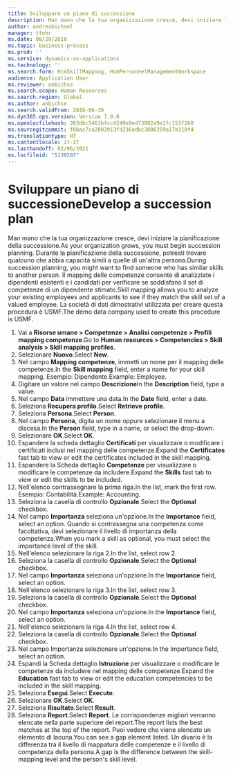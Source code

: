 ```yaml
---
title: Sviluppare un piano di successione
description: Man mano che la tua organizzazione cresce, devi iniziare la pianificazione della successione.
author: andreabichsel
manager: tfehr
ms.date: 08/29/2018
ms.topic: business-process
ms.prod: ''
ms.service: dynamics-ax-applications
ms.technology: ''
ms.search.form: HcmSkillMapping, HcmPersonnelManagementWorkspace
audience: Application User
ms.reviewer: anbichse
ms.search.scope: Human Resources
ms.search.region: Global
ms.author: anbichse
ms.search.validFrom: 2016-06-30
ms.dyn365.ops.version: Version 7.0.0
ms.openlocfilehash: 203dbc5463bfcc4249e9ed73802a9a1fc153f260
ms.sourcegitcommit: f8bac7ca2803913fd236adbc3806259a17a110f4
ms.translationtype: HT
ms.contentlocale: it-IT
ms.lasthandoff: 02/06/2021
ms.locfileid: "5130207"
---
```

# <a name="develop-a-succession-plan"></a><span data-ttu-id="5e98b-103">Sviluppare un piano di successione</span><span class="sxs-lookup"><span data-stu-id="5e98b-103">Develop a succession plan</span></span>

<span data-ttu-id="5e98b-104">Man mano che la tua organizzazione cresce, devi iniziare la pianificazione della successione.</span><span class="sxs-lookup"><span data-stu-id="5e98b-104">As your organization grows, you must begin succession planning.</span></span> <span data-ttu-id="5e98b-105">Durante la pianificazione della successione, potresti trovare qualcuno che abbia capacità simili a quelle di un'altra persona.</span><span class="sxs-lookup"><span data-stu-id="5e98b-105">During succession planning, you might want to find someone who has similar skills to another person.</span></span> <span data-ttu-id="5e98b-106">Il mapping delle competenze consente di analizziate i dipendenti esistenti e i candidati per verificare se soddisfano il set di competenze di un dipendente stimato.</span><span class="sxs-lookup"><span data-stu-id="5e98b-106">Skill mapping allows you to analyze your existing employees and applicants to see if they match the skill set of a valued employee.</span></span> <span data-ttu-id="5e98b-107">La società di dati dimostrativi utilizzata per creare questa procedura è USMF.</span><span class="sxs-lookup"><span data-stu-id="5e98b-107">The demo data company used to create this procedure is USMF.</span></span>

1. <span data-ttu-id="5e98b-108">Vai a **Risorse umane > Competenze > Analisi competenze > Profili mapping competenze**.</span><span class="sxs-lookup"><span data-stu-id="5e98b-108">Go to **Human resources > Competencies > Skill analysis > Skill mapping profiles**.</span></span>
2. <span data-ttu-id="5e98b-109">Selezionare **Nuovo**.</span><span class="sxs-lookup"><span data-stu-id="5e98b-109">Select **New**.</span></span>
3. <span data-ttu-id="5e98b-110">Nel campo **Mapping competenze**, immetti un nome per il mapping delle competenze.</span><span class="sxs-lookup"><span data-stu-id="5e98b-110">In the **Skill mapping** field, enter a name for your skill mapping.</span></span> <span data-ttu-id="5e98b-111">Esempio: Dipendente.</span><span class="sxs-lookup"><span data-stu-id="5e98b-111">Example: Employee.</span></span>
4. <span data-ttu-id="5e98b-112">Digitare un valore nel campo **Descrizione**</span><span class="sxs-lookup"><span data-stu-id="5e98b-112">In the **Description** field, type a value.</span></span>
5. <span data-ttu-id="5e98b-113">Nel campo **Data** immettere una data.</span><span class="sxs-lookup"><span data-stu-id="5e98b-113">In the **Date** field, enter a date.</span></span>
6. <span data-ttu-id="5e98b-114">Seleziona **Recupera profilo**.</span><span class="sxs-lookup"><span data-stu-id="5e98b-114">Select **Retrieve profile**.</span></span>
7. <span data-ttu-id="5e98b-115">Seleziona **Persona**.</span><span class="sxs-lookup"><span data-stu-id="5e98b-115">Select **Person**.</span></span>
8. <span data-ttu-id="5e98b-116">Nel campo **Persona**, digita un nome oppure selezionare il menu a discesa.</span><span class="sxs-lookup"><span data-stu-id="5e98b-116">In the **Person** field, type in a name, or select the drop-down.</span></span>
9. <span data-ttu-id="5e98b-117">Selezionare **OK**.</span><span class="sxs-lookup"><span data-stu-id="5e98b-117">Select **OK**.</span></span>
10. <span data-ttu-id="5e98b-118">Espandere la scheda dettaglio **Certificati** per visualizzare o modificare i certificati inclusi nel mapping delle competenze.</span><span class="sxs-lookup"><span data-stu-id="5e98b-118">Expand the **Certificates** fast tab to view or edit the certificates included in the skill mapping.</span></span>
11. <span data-ttu-id="5e98b-119">Espandere la Scheda dettaglio **Competenze** per visualizzare o modificare le competenze da includere.</span><span class="sxs-lookup"><span data-stu-id="5e98b-119">Expand the **Skills** fast tab to view or edit the skills to be included.</span></span>
12. <span data-ttu-id="5e98b-120">Nell'elenco contrassegnare la prima riga.</span><span class="sxs-lookup"><span data-stu-id="5e98b-120">In the list, mark the first row.</span></span> <span data-ttu-id="5e98b-121">Esempio: Contabilità.</span><span class="sxs-lookup"><span data-stu-id="5e98b-121">Example:  Accounting.</span></span>
13. <span data-ttu-id="5e98b-122">Seleziona la casella di controllo **Opzionale**.</span><span class="sxs-lookup"><span data-stu-id="5e98b-122">Select the **Optional** checkbox.</span></span>
14. <span data-ttu-id="5e98b-123">Nel campo **Importanza** seleziona un'opzione.</span><span class="sxs-lookup"><span data-stu-id="5e98b-123">In the **Importance** field, select an option.</span></span> <span data-ttu-id="5e98b-124">Quando si contrassegna una competenza come facoltativa, devi selezionare il livello di importanza della competenza.</span><span class="sxs-lookup"><span data-stu-id="5e98b-124">When you mark a skill as optional, you must select the importance level of the skill.</span></span>  
15. <span data-ttu-id="5e98b-125">Nell'elenco selezionare la riga 2.</span><span class="sxs-lookup"><span data-stu-id="5e98b-125">In the list, select row 2.</span></span>
16. <span data-ttu-id="5e98b-126">Seleziona la casella di controllo **Opzionale**.</span><span class="sxs-lookup"><span data-stu-id="5e98b-126">Select the **Optional** checkbox.</span></span>
17. <span data-ttu-id="5e98b-127">Nel campo **Importanza** seleziona un'opzione.</span><span class="sxs-lookup"><span data-stu-id="5e98b-127">In the **Importance** field, select an option.</span></span>
18. <span data-ttu-id="5e98b-128">Nell'elenco selezionare la riga 3.</span><span class="sxs-lookup"><span data-stu-id="5e98b-128">In the list, select row 3.</span></span>
19. <span data-ttu-id="5e98b-129">Seleziona la casella di controllo **Opzionale**.</span><span class="sxs-lookup"><span data-stu-id="5e98b-129">Select the **Optional** checkbox.</span></span>
20. <span data-ttu-id="5e98b-130">Nel campo **Importanza** seleziona un'opzione.</span><span class="sxs-lookup"><span data-stu-id="5e98b-130">In the **Importance** field, select an option.</span></span>
21. <span data-ttu-id="5e98b-131">Nell'elenco selezionare la riga 4.</span><span class="sxs-lookup"><span data-stu-id="5e98b-131">In the list, select row 4.</span></span>
22. <span data-ttu-id="5e98b-132">Seleziona la casella di controllo **Opzionale**.</span><span class="sxs-lookup"><span data-stu-id="5e98b-132">Select the **Optional** checkbox.</span></span>
23. <span data-ttu-id="5e98b-133">Nel campo Importanza selezionare un'opzione.</span><span class="sxs-lookup"><span data-stu-id="5e98b-133">In the Importance field, select an option.</span></span>
24. <span data-ttu-id="5e98b-134">Espandi la Scheda dettaglio **Istruzione** per visualizzare o modificare le competenze da includere nel mapping delle competenze.</span><span class="sxs-lookup"><span data-stu-id="5e98b-134">Expand the **Education** fast tab to view or edit the education competencies to be included in the skill mapping.</span></span>
25. <span data-ttu-id="5e98b-135">Seleziona **Esegui**.</span><span class="sxs-lookup"><span data-stu-id="5e98b-135">Select **Execute**.</span></span>
26. <span data-ttu-id="5e98b-136">Selezionare **OK**.</span><span class="sxs-lookup"><span data-stu-id="5e98b-136">Select **OK**.</span></span>
27. <span data-ttu-id="5e98b-137">Seleziona **Risultato**.</span><span class="sxs-lookup"><span data-stu-id="5e98b-137">Select **Result**.</span></span>
28. <span data-ttu-id="5e98b-138">Seleziona **Report**.</span><span class="sxs-lookup"><span data-stu-id="5e98b-138">Select **Report**.</span></span> <span data-ttu-id="5e98b-139">Le corrispondenze migliori verranno elencate nella parte superiore del report.</span><span class="sxs-lookup"><span data-stu-id="5e98b-139">The report lists the best matches at the top of the report.</span></span> <span data-ttu-id="5e98b-140">Puoi vedere che viene elencato un elemento di lacuna.</span><span class="sxs-lookup"><span data-stu-id="5e98b-140">You can see a gap element listed.</span></span> <span data-ttu-id="5e98b-141">Un divario è la differenza tra il livello di mappatura delle competenze e il livello di competenza della persona.</span><span class="sxs-lookup"><span data-stu-id="5e98b-141">A gap is the difference between the skill-mapping level and the person's skill level.</span></span>  

